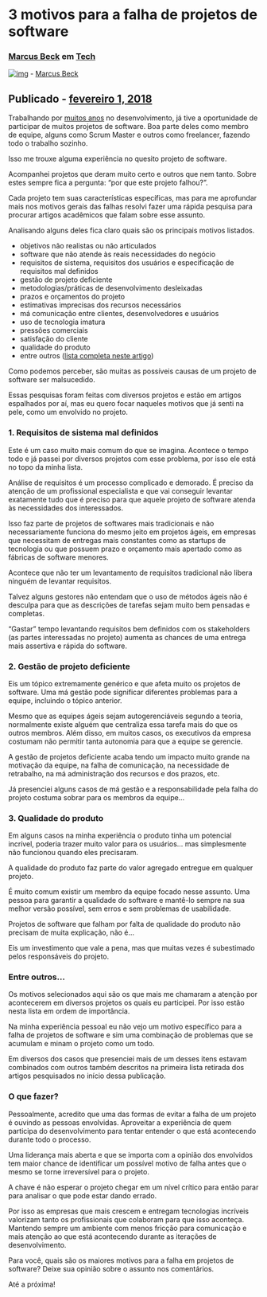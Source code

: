 # 3 motivos para a falha de projetos de software

### [Marcus Beck](https://mbeck.com.br/blog) em [Tech](https://mbeck.com.br/blog/categoria/info)

[![img](https://secure.gravatar.com/avatar/3e2e096e8da451dbb576f7fd61597f93?s=100&d=mm&r=g)](https://mbeck.com.br/blog) - [Marcus Beck](https://mbeck.com.br/blog)



## Publicado - [fevereiro 1, 2018](https://mbeck.com.br/blog/info/3-motivos-para-a-falha-de-projetos-de-software)

Trabalhando por [muitos anos](https://mbeck.com.br/blog/sobre) no desenvolvimento, já tive a oportunidade de participar de muitos projetos de software. Boa parte deles como membro de equipe, alguns como Scrum Master e outros como freelancer, fazendo todo o trabalho sozinho.

Isso me trouxe alguma experiência no quesito projeto de software.

Acompanhei projetos que deram muito certo e outros que nem tanto. Sobre estes sempre fica a pergunta: “por que este projeto falhou?”.

Cada projeto tem suas características específicas, mas para me aprofundar mais nos motivos gerais das falhas resolvi fazer uma rápida pesquisa para procurar artigos acadêmicos que falam sobre esse assunto.

Analisando alguns deles fica claro quais são os principais motivos listados.

- objetivos não realistas ou não articulados
- software que não atende às reais necessidades do negócio
- requisitos de sistema, requisitos dos usuários e especificação de requisitos mal definidos
- gestão de projeto deficiente
- metodologias/práticas de desenvolvimento desleixadas
- prazos e orçamentos do projeto
- estimativas imprecisas dos recursos necessários
- má comunicação entre clientes, desenvolvedores e usuários
- uso de tecnologia imatura
- pressões comerciais
- satisfação do cliente
- qualidade do produto
- entre outros ([lista completa neste artigo](https://www.researchgate.net/publication/4372611_What_factors_lead_to_software_project_failure))

Como podemos perceber, são muitas as possíveis causas de um projeto de software ser malsucedido.

Essas pesquisas foram feitas com diversos projetos e estão em artigos espalhados por aí, mas eu quero focar naqueles motivos que já senti na pele, como um envolvido no projeto.

### 1. Requisitos de sistema mal definidos

Este é um caso muito mais comum do que se imagina. Acontece o tempo todo e já passei por diversos projetos com esse problema, por isso ele está no topo da minha lista.

Análise de requisitos é um processo complicado e demorado. É preciso da atenção de um profissional especialista e que vai conseguir levantar exatamente tudo que é preciso para que aquele projeto de software atenda às necessidades dos interessados.

Isso faz parte de projetos de softwares mais tradicionais e não necessariamente funciona do mesmo jeito em projetos ágeis, em empresas que necessitam de entregas mais constantes como as startups de tecnologia ou que possuem prazo e orçamento mais apertado como as fábricas de software menores.

Acontece que não ter um levantamento de requisitos tradicional não libera ninguém de levantar requisitos.

Talvez alguns gestores não entendam que o uso de métodos ágeis não é desculpa para que as descrições de tarefas sejam muito bem pensadas e completas.

“Gastar” tempo levantando requisitos bem definidos com os stakeholders (as partes interessadas no projeto) aumenta as chances de uma entrega mais assertiva e rápida do software.

### 2. Gestão de projeto deficiente

Eis um tópico extremamente genérico e que afeta muito os projetos de software. Uma má gestão pode significar diferentes problemas para a equipe, incluindo o tópico anterior.

Mesmo que as equipes ágeis sejam autogerenciáveis segundo a teoria, normalmente existe alguém que centraliza essa tarefa mais do que os outros membros. Além disso, em muitos casos, os executivos da empresa costumam não permitir tanta autonomia para que a equipe se gerencie.

A gestão de projetos deficiente acaba tendo um impacto muito grande na motivação da equipe, na falha de comunicação, na necessidade de retrabalho, na má administração dos recursos e dos prazos, etc.

Já presenciei alguns casos de má gestão e a responsabilidade pela falha do projeto costuma sobrar para os membros da equipe…

### 3. Qualidade do produto

Em alguns casos na minha experiência o produto tinha um potencial incrível, poderia trazer muito valor para os usuários… mas simplesmente não funcionou quando eles precisaram.

A qualidade do produto faz parte do valor agregado entregue em qualquer projeto.

É muito comum existir um membro da equipe focado nesse assunto. Uma pessoa para garantir a qualidade do software e mantê-lo sempre na sua melhor versão possível, sem erros e sem problemas de usabilidade.

Projetos de software que falham por falta de qualidade do produto não precisam de muita explicação, não é…

Eis um investimento que vale a pena, mas que muitas vezes é subestimado pelos responsáveis do projeto.

### Entre outros…

Os motivos selecionados aqui são os que mais me chamaram a atenção por acontecerem em diversos projetos os quais eu participei. Por isso estão nesta lista em ordem de importância.

Na minha experiência pessoal eu não vejo um motivo específico para a falha de projetos de software e sim uma combinação de problemas que se acumulam e minam o projeto como um todo.

Em diversos dos casos que presenciei mais de um desses itens estavam combinados com outros também descritos na primeira lista retirada dos artigos pesquisados no início dessa publicação.

### O que fazer?

Pessoalmente, acredito que uma das formas de evitar a falha de um projeto é ouvindo as pessoas envolvidas. Aproveitar a experiência de quem participa do desenvolvimento para tentar entender o que está acontecendo durante todo o processo.

Uma liderança mais aberta e que se importa com a opinião dos envolvidos tem maior chance de identificar um possível motivo de falha antes que o mesmo se torne irreversível para o projeto.

A chave é não esperar o projeto chegar em um nível crítico para então parar para analisar o que pode estar dando errado.

Por isso as empresas que mais crescem e entregam tecnologias incríveis valorizam tanto os profissionais que colaboram para que isso aconteça. Mantendo sempre um ambiente com menos fricção para comunicação e mais atenção ao que está acontecendo durante as iterações de desenvolvimento.

Para você, quais são os maiores motivos para a falha em projetos de software? Deixe sua opinião sobre o assunto nos comentários.

Até a próxima!
